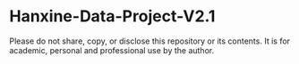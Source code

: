 # Hanxine-Data-Project-V2.1
Please do not share, copy, or disclose this repository or its contents. It is for academic, personal and professional use by the author.
